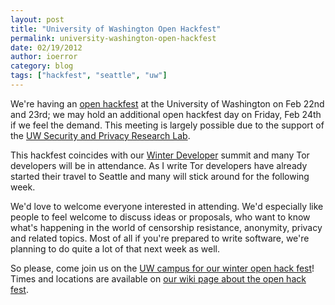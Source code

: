 ```yaml
---
layout: post
title: "University of Washington Open Hackfest"
permalink: university-washington-open-hackfest
date: 02/19/2012
author: ioerror
category: blog
tags: ["hackfest", "seattle", "uw"]
---
```


We're having an [open hackfest](https://trac.torproject.org/projects/tor/wiki/org/meetings/2012SeattleHackfest) at the University of Washington on Feb 22nd and 23rd; we may hold an additional open hackfest day on Friday, Feb 24th if we feel the demand. This meeting is largely possible due to the support of the [UW Security and Privacy Research Lab](http://seclab.cs.washington.edu/).

This hackfest coincides with our [Winter Developer](https://trac.torproject.org/projects/tor/wiki/org/meetings/2012WinterDevMeeting) summit and many Tor developers will be in attendance. As I write Tor developers have already started their travel to Seattle and many will stick around for the following week.

We'd love to welcome everyone interested in attending. We'd especially like people to feel welcome to discuss ideas or proposals, who want to know what's happening in the world of censorship resistance, anonymity, privacy and related topics. Most of all if you're prepared to write software, we're planning to do quite a lot of that next week as well.

So please, come join us on the [UW campus for our winter open hack fest](https://trac.torproject.org/projects/tor/wiki/org/meetings/2012SeattleHackfest)! Times and locations are available on [our wiki page about the open hack fest](https://trac.torproject.org/projects/tor/wiki/org/meetings/2012SeattleHackfest).

